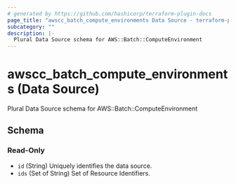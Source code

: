 ```yaml
---
# generated by https://github.com/hashicorp/terraform-plugin-docs
page_title: "awscc_batch_compute_environments Data Source - terraform-provider-awscc"
subcategory: ""
description: |-
  Plural Data Source schema for AWS::Batch::ComputeEnvironment
---
```


# awscc_batch_compute_environments (Data Source)

Plural Data Source schema for AWS::Batch::ComputeEnvironment



<!-- schema generated by tfplugindocs -->
## Schema

### Read-Only

- `id` (String) Uniquely identifies the data source.
- `ids` (Set of String) Set of Resource Identifiers.



